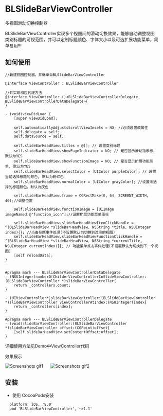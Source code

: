 # BLSlideBarViewController
  多视图滑动切换控制器

BLSlideBarViewController实现多个视图间的滑动切换效果，能够自动调整视图类别标题的可视范围，并可以定制标题颜色、字体大小以及可选扩展功能菜单，简单易用!!!

## 如何使用
```
//新建视图控制器，并继承自BLSlideBarViewController
    
@interface ViewController : BLSlideBarViewController

//并实现相应代理方法 
@interface ViewController ()<BLSlideBarViewControllerDelegate, BLSlideBarViewControllerDataDelegate>{
}

- (void)viewDidLoad {
    [super viewDidLoad];
    
    self.automaticallyAdjustsScrollViewInsets = NO; //必须设置改属性
    self.delegate = self;
    self.dataSource = self;
    
    self.slideBarHeadView.titles = @[]; // 设置类别标题
    self.slideBarHeadView.showPageIndicator = NO; // 是否显示滑动指示标，默认为YES
    self.slideBarHeadView.showFunctionImage = NO; // 是否显示扩展功能菜单, 默认为YES
    self.slideBarHeadView.selectColor = [UIColor purpleColor]; // 设置当前选择标题的颜色, 默认为粉红色
    self.slideBarHeadView.normalColor = [UIColor grayColor]; //设置未选择的标题颜色，默认为灰色
    
    self.slideBarHeadView.frame = CGRectMake(0, 64, SCREENT_WIDTH, 40);//调整位置
    
    self.slideBarHeadView.functionImage = [UIImage imageNamed:@"function_icon"];//设置扩展功能菜单图标
    
    self.slideBarHeadView.slideBarHeadViewItemClickHandle = ^(BLSlideBarHeadView *slideBarHeadView, NSString *title, NSUInteger index){}; //点击标题事件处理(不设置默认为切换到对应的视图) 
    self.slideBarHeadView.slideBarHeadViewFunctionClickHandle = ^(BLSlideBarHeadView *slideBarHeadView, NSString *currentTitle, NSUInteger currentIndex){}; // 功能菜单点击事件处理(不设置默认为切换到下一个视图)
    [self reloadData]; 
}


#pragma mark --- BLSlideBarViewControllerDataDelegate
- (NSUInteger)numberOfChilderViewControllerInSlideViewController:(BLSlideBarViewController *)slideBarViewController{
    return _controllers.count;
}

- (UIViewController*)slideBarViewController:(BLSlideBarViewController *)slideBarViewController viewControllerAtIndex:(NSUInteger)index{
    return _controllers[index];
}

#pragma mark --- BLSlideBarViewControllerDelegate
- (void)slideBarViewController:(BLSlideBarViewController *)slideBarViewController offset:(CGPoint)offset{
    [self.slideBarHeadView setContentOffset:offset];
}

```
详细使用方法见Demo中ViewController代码

效果展示<br/>

![Screenshots gif1](http://oggi1up78.bkt.clouddn.com/show1.gif)      ![Screenshots gif2](http://oggi1up78.bkt.clouddn.com/show2.gif)


## 安装
 * 使用 CocoaPods安装
```
  platform: iOS, '8.0'
  pod 'BLSlideBarViewController','~>1.1'
  
```
